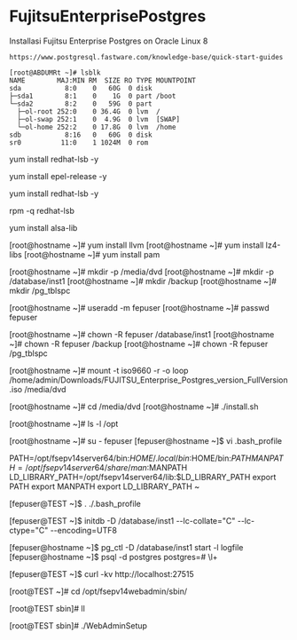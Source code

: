 # FujitsuEnterprisePostgres
Installasi Fujitsu Enterprise Postgres on Oracle Linux 8



```
https://www.postgresql.fastware.com/knowledge-base/quick-start-guides
```


```
[root@ABDUMRt ~]# lsblk
NAME        MAJ:MIN RM  SIZE RO TYPE MOUNTPOINT
sda           8:0    0   60G  0 disk
├─sda1        8:1    0    1G  0 part /boot
└─sda2        8:2    0   59G  0 part
  ├─ol-root 252:0    0 36.4G  0 lvm  /
  ├─ol-swap 252:1    0  4.9G  0 lvm  [SWAP]
  └─ol-home 252:2    0 17.8G  0 lvm  /home
sdb           8:16   0   60G  0 disk
sr0          11:0    1 1024M  0 rom
```
yum install redhat-lsb -y

yum install epel-release -y

yum install redhat-lsb -y

rpm -q redhat-lsb 



yum install alsa-lib

[root@hostname ~]# yum install llvm
[root@hostname ~]# yum install lz4-libs 
[root@hostname ~]# yum install pam



[root@hostname ~]# mkdir -p /media/dvd
[root@hostname ~]# mkdir -p /database/inst1
[root@hostname ~]# mkdir /backup
[root@hostname ~]# mkdir /pg_tblspc




[root@hostname ~]# useradd -m fepuser
[root@hostname ~]# passwd fepuser



[root@hostname ~]# chown -R fepuser /database/inst1
[root@hostname ~]# chown -R fepuser /backup
[root@hostname ~]# chown -R fepuser /pg_tblspc




[root@hostname ~]# mount -t iso9660 -r -o loop /home/admin/Downloads/FUJITSU_Enterprise_Postgres_version_FullVersion.iso /media/dvd


[root@hostname ~]# cd /media/dvd
[root@hostname ~]# ./install.sh





[root@hostname ~]# ls -l /opt



[root@hostname ~]# su - fepuser
[fepuser@hostname ~]$ vi .bash_profile



PATH=/opt/fsepv14server64/bin:$HOME/.local/bin:$HOME/bin:$PATH
MANPATH=/opt/fsepv14server64/share/man:$MANPATH
LD_LIBRARY_PATH=/opt/fsepv14server64/lib:$LD_LIBRARY_PATH
export PATH
export MANPATH
export LD_LIBRARY_PATH
~












[fepuser@TEST ~]$ . ./.bash_profile

[fepuser@TEST ~]$ initdb -D /database/inst1 --lc-collate="C" --lc-ctype="C" --encoding=UTF8




















[fepuser@hostname ~]$ pg_ctl -D /database/inst1 start -l logfile
[fepuser@hostname ~]$ psql -d postgres
postgres=# \l+

[fepuser@TEST ~]$ curl -kv http://localhost:27515








[root@TEST ~]# cd /opt/fsepv14webadmin/sbin/

[root@TEST sbin]# ll

[root@TEST sbin]# ./WebAdminSetup



